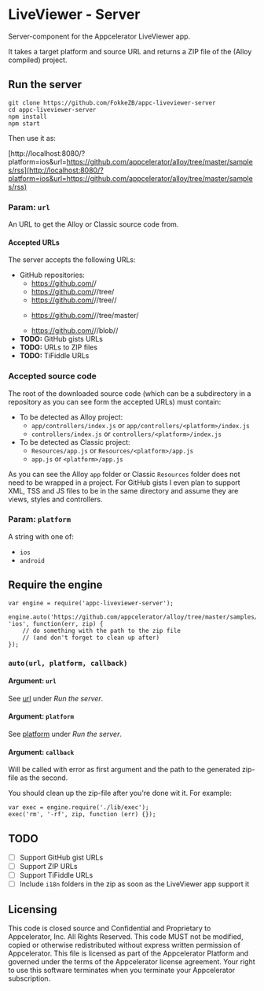 # LiveViewer - Server

Server-component for the Appcelerator LiveViewer app.

It takes a target platform and source URL and returns a ZIP file of the (Alloy compiled) project.

## Run the server

```
git clone https://github.com/FokkeZB/appc-liveviewer-server
cd appc-liveviewer-server
npm install
npm start
```

Then use it as:

[http://localhost:8080/?platform=ios&url=https://github.com/appcelerator/alloy/tree/master/samples/rss](http://localhost:8080/?platform=ios&url=https://github.com/appcelerator/alloy/tree/master/samples/rss)

### Param: `url`
An URL to get the Alloy or Classic source code from.

#### Accepted URLs
The server accepts the following URLs:

* GitHub repositories:
  * https://github.com/<user>/<repo>
  * https://github.com/<user>/<repo>/tree/<branch>
  * https://github.com/<user>/<repo>/tree/<branch>/<dir>
  * https://github.com/<user>/<repo>/tree/master/<dir>
  * https://github.com/<user>/<repo>/blob/<master>/<file>
* **TODO:** GitHub gists URLs
* **TODO:** URLs to ZIP files
* **TODO:** TiFiddle URLs

### Accepted source code
The root of the downloaded source code (which can be a subdirectory in a repository as you can see form the accepted URLs) must contain:

* To be detected as Alloy project:
  * `app/controllers/index.js` or `app/controllers/<platform>/index.js`
  * `controllers/index.js` or `controllers/<platform>/index.js`
* To be detected as Classic project:
  * `Resources/app.js` or `Resources/<platform>/app.js`
  * `app.js` or `<platform>/app.js`
  
As you can see the Alloy `app` folder or Classic `Resources` folder does not need to be wrapped in a project. For GitHub gists I even plan to support XML, TSS and JS files to be in the same directory and assume they are views, styles and controllers.

### Param: `platform`
A string with one of:

* `ios`
* `android`

## Require the engine

```
var engine = require('appc-liveviewer-server');

engine.auto('https://github.com/appcelerator/alloy/tree/master/samples/rss', 'ios', function(err, zip) {
	// do something with the path to the zip file
	// (and don't forget to clean up after)
});
```

### `auto(url, platform, callback)`

#### Argument: `url`
See [url](#param-url) under *Run the server*.

#### Argument: `platform`
See [platform](#param-platform) under *Run the server*.

#### Argument: `callback`
Will be called with error as first argument and the path to the generated zip-file as the second.

You should clean up the zip-file after you're done wit it. For example:

```
var exec = engine.require('./lib/exec');
exec('rm', '-rf', zip, function (err) {});
```

## TODO

* [ ] Support GitHub gist URLs
* [ ] Support ZIP URLs
* [ ] Support TiFiddle URLs
* [ ] Include `i18n` folders in the zip as soon as the LiveViewer app support it

## Licensing
This code is closed source and Confidential and Proprietary to Appcelerator, Inc. All Rights Reserved. This code MUST not be modified, copied or otherwise redistributed without express written permission of Appcelerator. This file is licensed as part of the Appcelerator Platform and governed under the terms of the Appcelerator license agreement. Your right to use this software terminates when you terminate your Appcelerator subscription.
